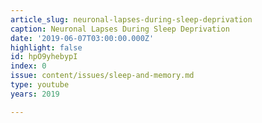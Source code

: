 ```yaml
---
article_slug: neuronal-lapses-during-sleep-deprivation
caption: Neuronal Lapses During Sleep Deprivation
date: '2019-06-07T03:00:00.000Z'
highlight: false
id: hpO9yhebypI
index: 0
issue: content/issues/sleep-and-memory.md
type: youtube
years: 2019

---
```

